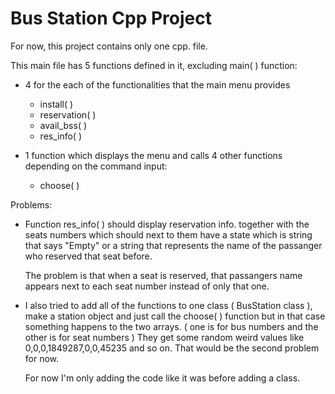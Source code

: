 # Bus Station Cpp Project

For now, this project contains only one cpp. file.

This main file has 5 functions defined in it, excluding main( ) function:

- 4 for the each of the functionalities that the main menu provides
  - install( )
  - reservation( )
  - avail_bss( )
  - res_info( )
  
- 1 function which displays the menu and calls 4 other functions depending on the command input:
  - choose( )
  
Problems:
- Function res_info( ) should display reservation info. together with the seats numbers
  which should next to them have a state which is string that says "Empty" or a string
  that represents the name of the passanger who reserved that seat before.
  
  The problem is that when a seat is reserved, that passangers name appears next to each
  seat number instead of only that one.
  
- I also tried to add all of the functions to one class ( BusStation class ), make a station object
  and just call the choose( ) function but in that case something happens to the two arrays.
  ( one is for bus numbers and the other is for seat numbers )
  They get some random weird values like 0,0,0,1849287,0,0,45235 and so on.
  That would be the second problem for now.
  
  For now I'm only adding the code like it was before adding a class.
  
